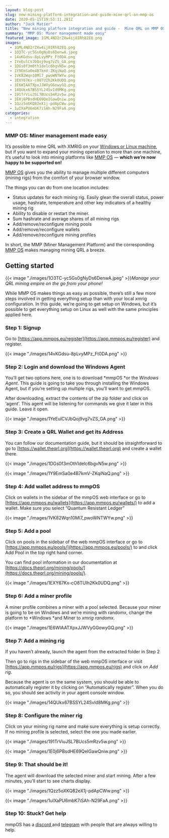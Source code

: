 ```yaml
---
layout: blog-post
slug: new-mining-platform-integration-and-guide-mine-qrl-on-mmp-os
date: 2020-05-15T19:53:11.281Z
author: "Jack Matier"
title: "New mining platform integration and guide -  Mine QRL on MMP OS"
summary: "MMP OS: Miner management made easy"
featured_image: 1GML4ND2rZXw4ij8IRh82EQ.png
images:
  - 1GML4ND2rZXw4ij8IRh82EQ.png
  - 1O3TC-yc5Gs0gNyDs6DenwA.jpeg
  - 14vKGdsu-8pLvyMPz_Ft0DA.png
  - 1YeEulCVJbQoj9vg7vZS_GA.png
  - 1DGs0f3mOth1delc6bgvN5w.png
  - 1Y9EmSa0e4B7kmV-ZKqiNaQ.png
  - 1VK82Wqn10Ml7_pwoWNTWYw.png
  - 1EXY67Kx-cO8TUIh2Kk0UDQ.png
  - 1E6WIAATXpxJJWVyGGowyGQ.png
  - 14QUkx67BSSYL24SvId8MKg.png
  - 191TrViuJSL7BUcs5mRzv5w.png
  - 1E0j6PBsdHE69QeIGawQniw.png
  - 1Qzz5oXKQ82eX1j-pdApCWw.png
  - 1uIXaPU6mbK7iSAh-N29FaA.png
categories:
  - integration
---
```


### MMP OS: Miner management made easy

It’s possible to mine QRL with XMRIG on your [Windows or Linux machine](https://docs.theqrl.org/mining/mining/), but if you want to expand your mining operation to more than one machine, it’s useful to look into mining platforms like [MMP OS](https://app.mmpos.eu/) — **which we’re now happy to be supported on!**

[MMP OS](https://app.mmpos.eu/) gives you the ability to manage multiple different computers (mining rigs) from the comfort of your browser window.

The things you can do from one location includes:

* Status updates for each mining rig. Easily glean the overall status, power usage, hashrate, temperature and other key indicators of a healthy mining rig
* Ability to disable or restart the miner.
* Sum hashrate and average shares of all mining rigs
* Add/remove/reconfigure mining pools
* Add/remove/reconfigure wallets
* Add/remove/reconfigure mining profiles

In short, the MMP (Miner Management Platform) and the corresponding [MMP OS](https://app.mmpos.eu/) makes managing mining QRL a breeze.

## Getting started

{{< image "./images/1O3TC-yc5Gs0gNyDs6DenwA.jpeg" >}}*Manage your QRL mining empire on the go from your phone!*

While MMP OS makes things as easy as possible, there’s still a few more steps involved in getting everything setup than with your local xmrig configuration. In this guide, we’re going to get setup on Windows, but it’s possible to get everything setup on Linux as well with the same principles applied here.

### Step 1: Signup

Go to [https://app.mmpos.eu/register](https://app.mmpos.eu/register) and register.

{{< image "./images/14vKGdsu-8pLvyMPz_Ft0DA.png" >}}

### Step 2: Login and download the Windows Agent

You’ll get two options here, one is to download *mmpOS *or the *Windows Agent*. This guide is going to take you through installing the Windows Agent, but if you’re setting up multiple rigs, you’ll want to get mmpOS.

After downloading, extract the contents of the zip folder and click on ‘agent’. This agent will be listening for commands we give it later in this guide. Leave it open.

{{< image "./images/1YeEulCVJbQoj9vg7vZS_GA.png" >}}

### Step 3: Create a QRL Wallet and get its Address

You can follow our documentation guide, but it should be straightforward to go to [https://wallet.theqrl.org](https://wallet.theqrl.org) and create a wallet there.

{{< image "./images/1DGs0f3mOth1delc6bgvN5w.png" >}}

{{< image "./images/1Y9EmSa0e4B7kmV-ZKqiNaQ.png" >}}

### Step 4: Add wallet address to mmpOS

Click on wallets in the sidebar of the mmpOS web interface or go to [https://app.mmpos.eu/wallets](https://app.mmpos.eu/wallets/) to add a wallet. Make sure you select “Quantum Resistant Ledger”

{{< image "./images/1VK82Wqn10Ml7_pwoWNTWYw.png" >}}

### Step 5: Add a pool

Click on pools in the sidebar of the web mmpOS interface or go to [https://app.mmpos.eu/pools/](https://app.mmpos.eu/pools/) to and click Add Pool in the top right hand corner.

You can find pool information in our documentation at [https://docs.theqrl.org/mining/pools/](https://docs.theqrl.org/mining/pools/).

{{< image "./images/1EXY67Kx-cO8TUIh2Kk0UDQ.png" >}}

### Step 6: Add a miner profile

A miner profile combines a miner with a pool selected. Because your miner is going to be on Windows and we’re mining with randomx, change the platform to *Windows *and Miner to *xmrig randomx*.

{{< image "./images/1E6WIAATXpxJJWVyGGowyGQ.png" >}}

### Step 7: Add a mining rig

If you haven’t already, launch the agent from the extracted folder in Step 2

Then go to rigs in the sidebar of the web mmpOS interface or visit [https://app.mmpos.eu/rigs](https://app.mmpos.eu/rigs) and click on *Add rig*.

Because the agent is on the same system, you should be able to automatically register it by clicking on “Automatically register”. When you do so, you should see activity in your agent console window.

{{< image "./images/14QUkx67BSSYL24SvId8MKg.png" >}}

### Step 8: Configure the miner rig

Click on your mining rig name and make sure everything is setup correctly. If no mining profile is selected, select the one you made earlier.

{{< image "./images/191TrViuJSL7BUcs5mRzv5w.png" >}}

{{< image "./images/1E0j6PBsdHE69QeIGawQniw.png" >}}

### Step 9: That should be it!

The agent will download the selected miner and start mining. After a few minutes, you’ll start to see charts display.

{{< image "./images/1Qzz5oXKQ82eX1j-pdApCWw.png" >}}

{{< image "./images/1uIXaPU6mbK7iSAh-N29FaA.png" >}}

### Step 10: Stuck? Get help

mmpOS has a [discord ](https://discord.gg/P5J6Z5h)and [telegram](https://t.me/mmpos_intl) with people that are always willing to help.